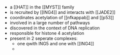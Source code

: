 - a [[HAT]] in the [[MYST]] family 
- is recruited by [[ING4]] and interacts with [[JADE2]]
- coordinates acetylation of [[nfkappab]] and [[p53]]
- involved in a large number of pathways 
- discovered in the context of DNA replication
- responsible for histone 4 acetylation 
- present in 2 seperate complexes:
	- one qwith ING5 and one with [[ING4]]
	- 